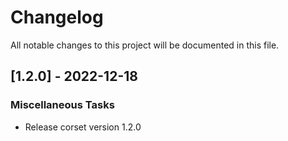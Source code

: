 # Changelog

All notable changes to this project will be documented in this file.

## [1.2.0] - 2022-12-18

### Miscellaneous Tasks

- Release corset version 1.2.0

<!-- generated by git-cliff -->
